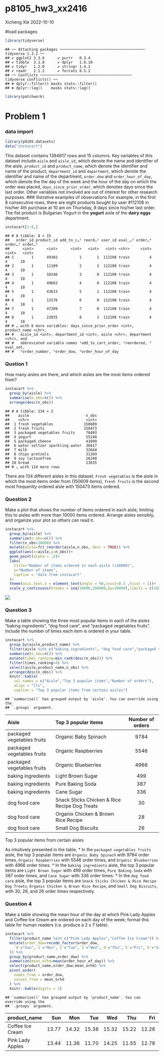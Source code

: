 p8105_hw3_xx2416
================
Xicheng Xie
2022-10-10

\#load packages

``` r
library(tidyverse)
```

    ## ── Attaching packages ─────────────────────────────────────── tidyverse 1.3.2 ──
    ## ✔ ggplot2 3.3.6      ✔ purrr   0.3.4 
    ## ✔ tibble  3.1.8      ✔ dplyr   1.0.10
    ## ✔ tidyr   1.2.0      ✔ stringr 1.4.1 
    ## ✔ readr   2.1.2      ✔ forcats 0.5.2 
    ## ── Conflicts ────────────────────────────────────────── tidyverse_conflicts() ──
    ## ✖ dplyr::filter() masks stats::filter()
    ## ✖ dplyr::lag()    masks stats::lag()

``` r
library(patchwork)
```

# Problem 1

### data import

``` r
library(p8105.datasets)
data("instacart")
```

This dataset contains 1384617 rows and 15 columns. Key variables of this
dataset include `aisle` and `aisle_id`, which denote the name and
identifier of the aisle, `product_id` and `product_name`, which denote
the identifier and name of the product, `department_id` and
`department`, which denote the identifier and name of the department,
`order_dow` and `order_hour_of_day`, which denote the the day of the
week and the hour of the day on which the order was placed,
`days_since_prior_order`, which denotes days since the last order. Other
variables not involved are out of interest for other research purposes.
\### illstrative examples of observations For example, in the first 8
consecutive rows, there are eight products bought by user \#112108 in
his/her 4th purchase at 10 am on Thursday, 9 days since his/her last
order. The fist product is Bulgarian Yogurt in the **yogurt** aisle of
the **dairy eggs** department.

``` r
instacart[1:8,]
```

    ## # A tibble: 8 × 15
    ##   order_id product_id add_to_c…¹ reord…² user_id eval_…³ order…⁴ order…⁵ order…⁶
    ##      <int>      <int>      <int>   <int>   <int> <chr>     <int>   <int>   <int>
    ## 1        1      49302          1       1  112108 train         4       4      10
    ## 2        1      11109          2       1  112108 train         4       4      10
    ## 3        1      10246          3       0  112108 train         4       4      10
    ## 4        1      49683          4       0  112108 train         4       4      10
    ## 5        1      43633          5       1  112108 train         4       4      10
    ## 6        1      13176          6       0  112108 train         4       4      10
    ## 7        1      47209          7       0  112108 train         4       4      10
    ## 8        1      22035          8       1  112108 train         4       4      10
    ## # … with 6 more variables: days_since_prior_order <int>, product_name <chr>,
    ## #   aisle_id <int>, department_id <int>, aisle <chr>, department <chr>, and
    ## #   abbreviated variable names ¹​add_to_cart_order, ²​reordered, ³​eval_set,
    ## #   ⁴​order_number, ⁵​order_dow, ⁶​order_hour_of_day

### Qustion 1

How many aisles are there, and which aisles are the most items ordered
from?

``` r
instacart %>% 
  group_by(aisle) %>% 
  summarise(n_obs=n()) %>% 
  arrange(desc(n_obs))
```

    ## # A tibble: 134 × 2
    ##    aisle                          n_obs
    ##    <chr>                          <int>
    ##  1 fresh vegetables              150609
    ##  2 fresh fruits                  150473
    ##  3 packaged vegetables fruits     78493
    ##  4 yogurt                         55240
    ##  5 packaged cheese                41699
    ##  6 water seltzer sparkling water  36617
    ##  7 milk                           32644
    ##  8 chips pretzels                 31269
    ##  9 soy lactosefree                26240
    ## 10 bread                          23635
    ## # … with 124 more rows

There are 134 different aisles in this dataset. `Fresh vegetables` is
the aisle in which the most items order from (150609 items),
`fresh fruits` is the second most frequently ordered aisle with 150473
items ordered.

### Question 2

Make a plot that shows the number of items ordered in each aisle,
limiting this to aisles with more than 10000 items ordered. Arrange
aisles sensibly, and organize your plot so others can read it.

``` r
instacart %>% 
  group_by(aisle) %>% 
  summarize(n_obs=n()) %>% 
  filter(n_obs>10000) %>% 
  mutate(aisle=fct_reorder(aisle,n_obs,.desc = TRUE)) %>% 
  ggplot(aes(x=aisle,y=n_obs))+
  geom_point(alpha = .5)+
  labs(
    title="Number of items ordered in each aisle (>10000)",
    y="Number of items",
    caption = "data from instacart"
  )+
  theme(axis.text.x = element_text(angle = 90,vjust=0.5 ,hjust = 1))+
  scale_y_continuous(breaks = seq(10000,200000,by=30000),limits = c(10000,160000))
```

![](p8105_hw3_xx2416_files/figure-gfm/unnamed-chunk-5-1.png)<!-- -->

### Question 3

Make a table showing the three most popular items in each of the aisles
“baking ingredients”, “dog food care”, and “packaged vegetables fruits”.
Include the number of times each item is ordered in your table.

``` r
instacart %>% 
  group_by(aisle,product_name) %>%
  filter(aisle %in% c("baking ingredients", "dog food care","packaged vegetables fruits")) %>% 
  summarize(n_obs=n()) %>% 
  mutate(times_ranking=min_rank(desc(n_obs))) %>% 
  filter(times_ranking<4) %>% 
  select(aisle,product_name,n_obs) %>% 
  arrange(desc(n_obs)) %>% 
  knitr::kable(
    col.names = c("Aisle","Top 3 popular items","Number of orders"),
    align = "llc",
    caption = "Top 3 popular items from certain aisles")
```

    ## `summarise()` has grouped output by 'aisle'. You can override using the
    ## `.groups` argument.

| Aisle                      | Top 3 popular items                           | Number of orders |
|:---------------------------|:----------------------------------------------|:----------------:|
| packaged vegetables fruits | Organic Baby Spinach                          |       9784       |
| packaged vegetables fruits | Organic Raspberries                           |       5546       |
| packaged vegetables fruits | Organic Blueberries                           |       4966       |
| baking ingredients         | Light Brown Sugar                             |       499        |
| baking ingredients         | Pure Baking Soda                              |       387        |
| baking ingredients         | Cane Sugar                                    |       336        |
| dog food care              | Snack Sticks Chicken & Rice Recipe Dog Treats |        30        |
| dog food care              | Organix Chicken & Brown Rice Recipe           |        28        |
| dog food care              | Small Dog Biscuits                            |        26        |

Top 3 popular items from certain aisles

As intuitively presented in the table, \* In the
`packaged vegetables fruits` aisle, the top 3 popular items are
`Organic Baby Spinach` with 9784 order times, `Organic Raspberries` with
5546 order times, and `Organic Blueberries` with 4966 order times. \* In
the `baking ingredients` aisle, the top 3 popular items are
`Light Brown Sugar` with 499 order times, `Pure Baking Soda` with 387
order times, and `Cane Sugar` with 336 order times. \* In the
`dog food care` aisle, the top 3 popular items are
`Snack Sticks Chicken & Rice Recipe Dog Treats`,
`Organix Chicken & Brown Rice Recipe`, and `Small Dog Biscuits`, with
30, 28, and 26 order times respectively.

### Question 4

Make a table showing the mean hour of the day at which Pink Lady Apples
and Coffee Ice Cream are ordered on each day of the week; format this
table for human readers (i.e. produce a 2 x 7 table).

``` r
instacart %>% 
  filter(product_name %in% c("Pink Lady Apples","Coffee Ice Cream")) %>%
  mutate(order_dow=recode_factor(order_dow,
    `0`="Sun",`1`="Mon",`2`="Tue",`3`="Wed",`4`="Thu",`5`="Fri",`6`="Sat"
  )) %>% 
  group_by(product_name,order_dow) %>%
  summarize(mean_orhd=mean(order_hour_of_day)) %>%
  select(product_name,order_dow,mean_orhd) %>% 
  pivot_wider(
    names_from = order_dow,
    values_from = mean_orhd
  ) %>% 
  knitr::kable(digits = 2)
```

    ## `summarise()` has grouped output by 'product_name'. You can override using the
    ## `.groups` argument.

| product_name     |   Sun |   Mon |   Tue |   Wed |   Thu |   Fri |   Sat |
|:-----------------|------:|------:|------:|------:|------:|------:|------:|
| Coffee Ice Cream | 13.77 | 14.32 | 15.38 | 15.32 | 15.22 | 12.26 | 13.83 |
| Pink Lady Apples | 13.44 | 11.36 | 11.70 | 14.25 | 11.55 | 12.78 | 11.94 |
